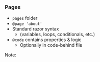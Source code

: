 ### Pages

- `pages` folder
- `@page 'about'`
- Standard razor syntax 
  - (variables, loops, conditionals, etc.)
- `@code` contains properties & logic
  - Optionally in code-behind file


Note: